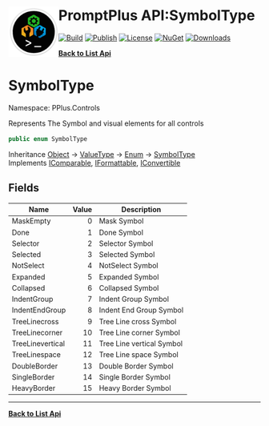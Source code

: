 # <img align="left" width="100" height="100" src="../images/icon.png">PromptPlus API:SymbolType 

[![Build](https://github.com/FRACerqueira/PromptPlus/workflows/Build/badge.svg)](https://github.com/FRACerqueira/PromptPlus/actions/workflows/build.yml)
[![Publish](https://github.com/FRACerqueira/PromptPlus/actions/workflows/publish.yml/badge.svg)](https://github.com/FRACerqueira/PromptPlus/actions/workflows/publish.yml)
[![License](https://img.shields.io/badge/License-MIT-yellow.svg)](https://github.com/FRACerqueira/PromptPlus/blob/master/LICENSE)
[![NuGet](https://img.shields.io/nuget/v/PromptPlus)](https://www.nuget.org/packages/PromptPlus/)
[![Downloads](https://img.shields.io/nuget/dt/PromptPlus)](https://www.nuget.org/packages/PromptPlus/)

[**Back to List Api**](./apis.md)

# SymbolType

Namespace: PPlus.Controls

Represents The Symbol and visual elements for all controls

```csharp
public enum SymbolType
```

Inheritance [Object](https://docs.microsoft.com/en-us/dotnet/api/system.object) → [ValueType](https://docs.microsoft.com/en-us/dotnet/api/system.valuetype) → [Enum](https://docs.microsoft.com/en-us/dotnet/api/system.enum) → [SymbolType](./pplus.controls.symboltype.md)<br>
Implements [IComparable](https://docs.microsoft.com/en-us/dotnet/api/system.icomparable), [IFormattable](https://docs.microsoft.com/en-us/dotnet/api/system.iformattable), [IConvertible](https://docs.microsoft.com/en-us/dotnet/api/system.iconvertible)

## Fields

| Name | Value | Description |
| --- | --: | --- |
| MaskEmpty | 0 | Mask Symbol |
| Done | 1 | Done Symbol |
| Selector | 2 | Selector Symbol |
| Selected | 3 | Selected Symbol |
| NotSelect | 4 | NotSelect Symbol |
| Expanded | 5 | Expanded Symbol |
| Collapsed | 6 | Collapsed Symbol |
| IndentGroup | 7 | Indent Group Symbol |
| IndentEndGroup | 8 | Indent End Group Symbol |
| TreeLinecross | 9 | Tree Line cross Symbol |
| TreeLinecorner | 10 | Tree Line corner Symbol |
| TreeLinevertical | 11 | Tree Line vertical Symbol |
| TreeLinespace | 12 | Tree Line space Symbol |
| DoubleBorder | 13 | Double Border Symbol |
| SingleBorder | 14 | Single Border Symbol |
| HeavyBorder | 15 | Heavy Border Symbol |


- - -
[**Back to List Api**](./apis.md)
